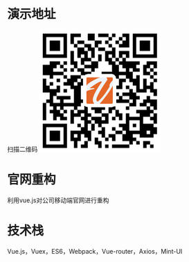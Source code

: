 # 演示地址
  扫描二维码
  ![Alt text](./static/img/qr_code.png)
# 官网重构
利用vue.js对公司移动端官网进行重构
# 技术栈
Vue.js，Vuex，ES6，Webpack，Vue-router，Axios，Mint-UI